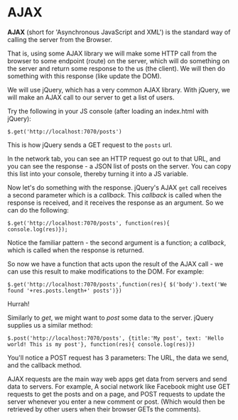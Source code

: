 # AJAX

**AJAX** (short for 'Asynchronous JavaScript and XML') is the standard way of calling the server from the Browser. 

That is, using some AJAX library we will make some HTTP call from the browser to some endpoint (route) on the server, which will do something on the server and return some response to the us (the client). We will then do something with this response (like update the DOM). 

We will use jQuery, which has a very common AJAX library. With jQuery, we will make an AJAX call to our server to get a list of users. 

Try the following in your JS console (after loading an index.html with jQuery):

    $.get('http://localhost:7070/posts')

This is how jQuery sends a GET request to the `posts` url. 

In the network tab, you can see an HTTP request go out to that URL, and you can see the response - a JSON list of posts on the server. You can copy this list into your console, thereby turning it into a JS variable. 

Now let's do something with the response. jQuery's AJAX `get` call receives a second parameter which is a *callback*. This *callback* is called when the response is received, and it receives the response as an argument. So we can do the following:

    $.get('http://localhost:7070/posts', function(res){ console.log(res)});

Notice the familiar pattern - the second argument is a function; a *callback*, which is called when the response is returned. 

So now we have a function that acts upon the result of the AJAX call - we can use this result to make modifications to the DOM. For example:

    $.get('http://localhost:7070/posts',function(res){ $('body').text('We found '+res.posts.length+' posts')})

Hurrah! 

Similarly to *get*, we might want to *post* some data to the server. jQuery supplies us a similar method:

    $.post('http://localhost:7070/posts', {title:'My post', text: 'Hello world! This is my post'}, function(res){ console.log(res)})

You'll notice a POST request has 3 parameters: The URL, the data we send, and the callback method. 

AJAX requests are the main way web apps get data from servers and send data to servers. For example, A social network like Facebook might use GET requests to get the posts and on a page, and POST requests to update the server whenever you enter a new comment or post. (Which would then be retrieved by other users when their browser GETs the comments).